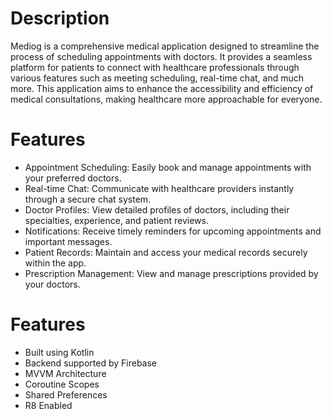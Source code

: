 # Description

Mediog is a comprehensive medical application designed to streamline the process of scheduling appointments with doctors. It provides a seamless platform for patients to connect with healthcare professionals through various features such as meeting scheduling, real-time chat, and much more. This application aims to enhance the accessibility and efficiency of medical consultations, making healthcare more approachable for everyone.

# Features

- Appointment Scheduling: Easily book and manage appointments with your preferred doctors.
- Real-time Chat: Communicate with healthcare providers instantly through a secure chat system.
- Doctor Profiles: View detailed profiles of doctors, including their specialties, experience, and patient reviews.
- Notifications: Receive timely reminders for upcoming appointments and important messages.
- Patient Records: Maintain and access your medical records securely within the app.
- Prescription Management: View and manage prescriptions provided by your doctors.


# Features

- Built using Kotlin
- Backend supported by Firebase
- MVVM Architecture
- Coroutine Scopes
- Shared Preferences
- R8 Enabled
